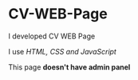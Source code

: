 # CV-WEB-Page
I developed  CV WEB Page <br>

I use *HTML, CSS and JavaScript* 

This page **doesn't have admin panel**
